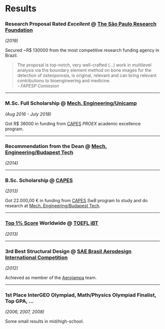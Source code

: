 # Results

### **Research Proposal Rated _Excellent_** @ [The São Paulo Research Foundation](https://fapesp.br/en)

_(2019)_

Secured ~R$ 130000 from the most competitive research funding agency in Brazil.

> The proposal is top-notch, very well-crafted (...) work in multilevel
analysis via the boundary element method on bone images for the detection of osteoporosis,
is original, relevant and can bring relevant contributions to bioengineering and medicine.
<br> - _*FAPESP Comission*_

---

### **M.Sc. Full Scholarship** @ [Mech. Engineering/Unicamp](https://dev.to/)

_(Aug 2016 - July 2018)_

Got R$ 36000 in funding from [CAPES](https://www-gov-br.translate.goog/capes/pt-br?_x_tr_sl=pt&_x_tr_tl=en&_x_tr_hl=en&_x_tr_pto=wapp)
_PROEX_ academic excellence program.

---

### **Recommendation from the Dean** @ [Mech. Engineering/Budapest Tech](https://gpk.bme.hu/en/)

_(2014)_

---

### **B.Sc. Scholarship** @ [CAPES](https://www-gov-br.translate.goog/capes/pt-br?_x_tr_sl=pt&_x_tr_tl=en&_x_tr_hl=en&_x_tr_pto=wapp)

_(2013)_

Got 22.000,00 € in funding from [CAPES](https://www-gov-br.translate.goog/capes/pt-br?_x_tr_sl=pt&_x_tr_tl=en&_x_tr_hl=en&_x_tr_pto=wapp)
_SwB_ program to study and do research at [Mech. Engineering/Budapest Tech](https://gpk.bme.hu/en/).

---

### **[Top 1% Score](https://www.mbacrystalball.com/toefl/toefl-scores/) Worldwide** @ [TOEFL iBT](https://www.ets.org/toefl/test-takers/ibt/about.html)

_(2013)_

---

### **3rd Best Structural Design** @ [SAE Brasil Aerodesign International Competition](https://www-gov-br.translate.goog/capes/pt-br?_x_tr_sl=pt&_x_tr_tl=en&_x_tr_hl=en&_x_tr_pto=wapp)

_(2012)_

Achieved as member of the [Aerojampa](https://www.instagram.com/aerojampaufpb/) team.

---

### **1st Place InterGEO Olympiad, Math/Physics Olympiad Finalist, Top GPA, ...**

_(2006, 2007, 2008)_

Some small results in mid/high-school.
